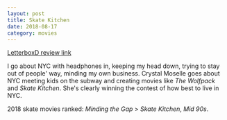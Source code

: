 ```yaml
---
layout: post
title: Skate Kitchen
date: 2018-08-17
category: movies
---
```

 
[LetterboxD review link](https://letterboxd.com/samarthbhaskar/film/skate-kitchen/)

I go about NYC with headphones in, keeping my head down, trying to stay out of people' way, minding my own business. Crystal Moselle goes about NYC meeting kids on the subway and creating movies like <em>The Wolfpack</em> and <em>Skate Kitchen</em>. She's clearly winning the contest of how best to live in NYC.

2018 skate movies ranked: <em>Minding the Gap</em> > <em>Skate Kitchen</em>, <em>Mid 90s</em>. 